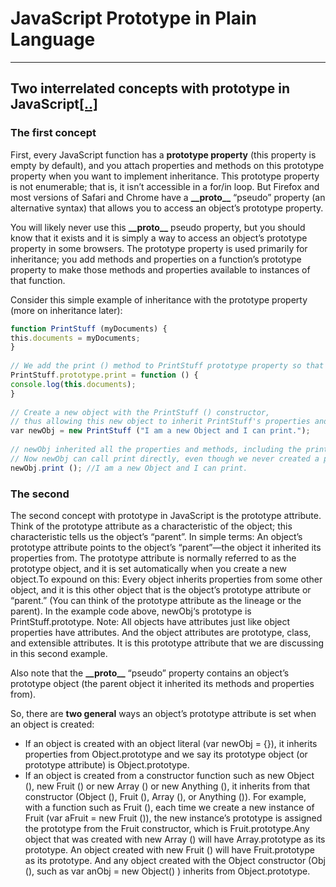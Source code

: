 # JavaScript Prototype in Plain Language
--------------------------------------
## Two interrelated concepts with prototype in JavaScript[[..]](http://javascriptissexy.com/javascript-prototype-in-plain-detailed-language/)

### The first concept
First, every JavaScript function has a **prototype property** (this property is empty by default), and you attach properties and methods on this prototype property when you want to implement inheritance. 
This prototype property is not enumerable; that is, it isn’t accessible in a for/in loop. 
But Firefox and most versions of Safari and Chrome have a **\_\_proto\_\_** “pseudo” property (an alternative syntax) that allows you to access an object’s prototype property. 

You will likely never use this **\_\_proto\_\_** pseudo property, 
but you should know that it exists and it is simply a way to access an object’s prototype property in some browsers.
The prototype property is used primarily for inheritance; you add methods and properties on a function’s prototype property to make those methods and properties available to instances of that function.

Consider this simple example of inheritance with the prototype property (more on inheritance later):
```javascript
function PrintStuff (myDocuments) {
​this.documents = myDocuments;
}
​
​// We add the print () method to PrintStuff prototype property so that other instances (objects) can inherit it:​
PrintStuff.prototype.print = function () {
console.log(this.documents);
}
​
​// Create a new object with the PrintStuff () constructor, 
// thus allowing this new object to inherit PrintStuff's properties and methods.​
​var newObj = new PrintStuff ("I am a new Object and I can print.");
​
​// newObj inherited all the properties and methods, including the print method, from the PrintStuff function. 
// Now newObj can call print directly, even though we never created a print () method on it.​
newObj.print (); //I am a new Object and I can print.
```
### The second
The second concept with prototype in JavaScript is the prototype attribute. Think of the prototype attribute as a characteristic of the object; this characteristic tells us the object’s “parent”. In simple terms: An object’s prototype attribute points to the object’s “parent”—the object it inherited its properties from. The prototype attribute is normally referred to as the prototype object, and it is set automatically when you create a new object.To expound on this: Every object inherits properties from some other object, and it is this other object that is the object’s prototype attribute or “parent.” (You can think of the prototype attribute as the lineage or the parent). In the example code above, newObj‘s prototype is PrintStuff.prototype.
Note: All objects have attributes just like object properties have attributes. And the object attributes are prototype, class, and extensible attributes. It is this prototype attribute that we are discussing in this second example.

Also note that the **\_\_proto\_\_** “pseudo” property contains an object’s prototype object (the parent object it inherited its methods and properties from).

So, there are **two general** ways an object’s prototype attribute is set when an object is created:

* If an object is created with an object literal (var newObj = {}), it inherits properties from Object.prototype and we say its prototype object (or prototype attribute) is Object.prototype.
* If an object is created from a constructor function such as new Object (), new Fruit () or new Array () or new Anything (), it inherits from that constructor (Object (), Fruit (), Array (), or Anything ()). For example, with a function such as Fruit (), each time we create a new instance of Fruit (var aFruit = new Fruit ()), the new instance’s prototype is assigned the prototype from the Fruit constructor, which is Fruit.prototype.Any object that was created with new Array () will have Array.prototype as its prototype. An object created with new Fruit () will have Fruit.prototype as its prototype. And any object created with the Object constructor (Obj (), such as var anObj = new Object() ) inherits from Object.prototype.
